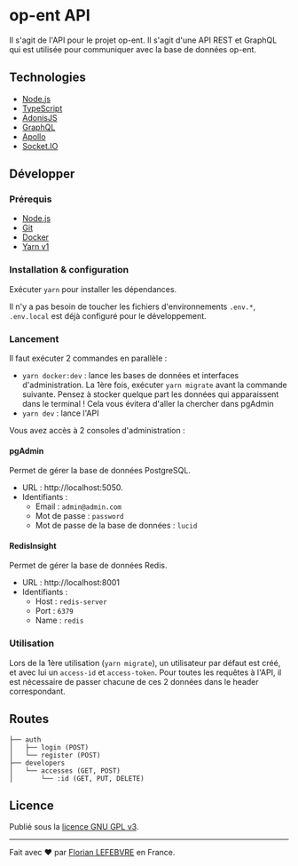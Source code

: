 # op-ent API

Il s'agit de l'API pour le projet op-ent. Il s'agit d'une API REST et GraphQL qui est utilisée pour communiquer avec la base de données op-ent.

## Technologies

- [Node.js](https://nodejs.org/en/)
- [TypeScript](https://www.typescriptlang.org/)
- [AdonisJS](https://adonisjs.com/)
- [GraphQL](https://graphql.org/)
- [Apollo](https://www.apollographql.com/)
- [Socket.IO](https://socket.io/)

## Développer

### Prérequis

- [Node.js](https://nodejs.org/en/)
- [Git](https://git-scm.com/)
- [Docker](https://www.docker.com/)
- [Yarn v1](https://classic.yarnpkg.com/en/docs/install)

### Installation & configuration

Exécuter `yarn` pour installer les dépendances.

Il n'y a pas besoin de toucher les fichiers d'environnements `.env.*`, `.env.local` est déjà configuré pour le développement.

### Lancement

Il faut exécuter 2 commandes en parallèle :

- `yarn docker:dev` : lance les bases de données et interfaces d'administration. La 1ère fois, exécuter `yarn migrate` avant la commande suivante. Pensez à stocker quelque part les données qui apparaissent dans le terminal ! Cela vous évitera d'aller la chercher dans pgAdmin
- `yarn dev` : lance l'API

Vous avez accès à 2 consoles d'administration :

#### pgAdmin

Permet de gérer la base de données PostgreSQL.

- URL : http://localhost:5050.
- Identifiants :
  - Email : `admin@admin.com`
  - Mot de passe : `password`
  - Mot de passe de la base de données : `lucid`

#### RedisInsight

Permet de gérer la base de données Redis.

- URL : http://localhost:8001
- Identifiants :
  - Host : `redis-server`
  - Port : `6379`
  - Name : `redis`

### Utilisation

Lors de la 1ère utilisation (`yarn migrate`), un utilisateur par défaut est créé, et avec lui un `access-id` et `access-token`. Pour toutes les requêtes à l'API, il est nécessaire de passer chacune de ces 2 données dans le header correspondant.

## Routes

```
├── auth
│   ├── login (POST)
│   └── register (POST)
├── developers
│   └── accesses (GET, POST)
│       └── :id (GET, PUT, DELETE)
```

## Licence

Publié sous la [licence GNU GPL v3](./LICENSE).

---

Fait avec ❤️ par [Florian LEFEBVRE](https://github.com/florian-lefebvre) en France.
